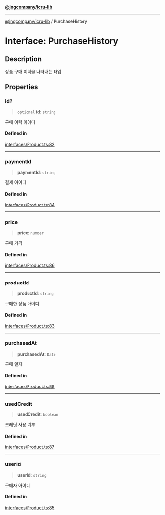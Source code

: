 [**@jngcompany/icru-lib**](../README.md)

***

[@jngcompany/icru-lib](../globals.md) / PurchaseHistory

# Interface: PurchaseHistory

## Description

상품 구매 이력을 나타내는 타입

## Properties

### id?

> `optional` **id**: `string`

구매 이력 아이디

#### Defined in

[interfaces/Product.ts:82](https://github.com/jngcompany/icru-lib/blob/d5809ceca7cec295ab2df61cd05dc96c0f11bd66/src/interfaces/Product.ts#L82)

***

### paymentId

> **paymentId**: `string`

결제 아이디

#### Defined in

[interfaces/Product.ts:84](https://github.com/jngcompany/icru-lib/blob/d5809ceca7cec295ab2df61cd05dc96c0f11bd66/src/interfaces/Product.ts#L84)

***

### price

> **price**: `number`

구매 가격

#### Defined in

[interfaces/Product.ts:86](https://github.com/jngcompany/icru-lib/blob/d5809ceca7cec295ab2df61cd05dc96c0f11bd66/src/interfaces/Product.ts#L86)

***

### productId

> **productId**: `string`

구매한 상품 아이디

#### Defined in

[interfaces/Product.ts:83](https://github.com/jngcompany/icru-lib/blob/d5809ceca7cec295ab2df61cd05dc96c0f11bd66/src/interfaces/Product.ts#L83)

***

### purchasedAt

> **purchasedAt**: `Date`

구매 일자

#### Defined in

[interfaces/Product.ts:88](https://github.com/jngcompany/icru-lib/blob/d5809ceca7cec295ab2df61cd05dc96c0f11bd66/src/interfaces/Product.ts#L88)

***

### usedCredit

> **usedCredit**: `boolean`

크레딧 사용 여부

#### Defined in

[interfaces/Product.ts:87](https://github.com/jngcompany/icru-lib/blob/d5809ceca7cec295ab2df61cd05dc96c0f11bd66/src/interfaces/Product.ts#L87)

***

### userId

> **userId**: `string`

구매자 아이디

#### Defined in

[interfaces/Product.ts:85](https://github.com/jngcompany/icru-lib/blob/d5809ceca7cec295ab2df61cd05dc96c0f11bd66/src/interfaces/Product.ts#L85)
